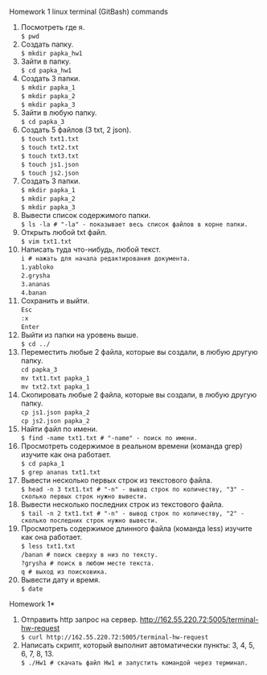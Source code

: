 Homework 1 linux terminal (GitBash) commands

1. Посмотреть где я.  
`$ pwd`
2. Создать папку.  
`$ mkdir papka_hw1`
3. Зайти в папку.  
`$ cd papka_hw1`
4. Создать 3 папки.  
`$ mkdir papka_1`  
`$ mkdir papka_2`  
`$ mkdir papka_3`
5. Зайти в любую папку.  
`$ cd papka_3`
6. Создать 5 файлов (3 txt, 2 json).  
`$ touch txt1.txt`  
`$ touch txt2.txt`  
`$ touch txt3.txt`  
`$ touch js1.json`  
`$ touch js2.json`
7. Создать 3 папки.  
`$ mkdir papka_1`  
`$ mkdir papka_2`  
`$ mkdir papka_3`
8. Вывести список содержимого папки.  
`$ ls -la # "-la" - показывает весь список файлов в корне папки.`
9. Открыть любой txt файл.  
`$ vim txt1.txt`
10. Написать туда что-нибудь, любой текст.  
`i # нажать для начала редактирования документа.`  
`1.yabloko`  
`2.grysha`  
`3.ananas`  
`4.banan`
11. Сохранить и выйти.  
`Esc`  
`:x`  
`Enter`
12. Выйти из папки на уровень выше.  
`$ cd ../`
13. Переместить любые 2 файла, которые вы создали, в любую другую папку.  
`cd papka_3`  
`mv txt1.txt papka_1`  
`mv txt2.txt papka_1`
14. Скопировать любые 2 файла, которые вы создали, в любую другую папку.  
`cp js1.json papka_2`  
`cp js2.json papka_2`
15. Найти файл по имени.  
`$ find -name txt1.txt # "-name" - поиск по имени.`
16. Просмотреть содержимое в реальном времени (команда grep) изучите как она работает.  
`$ cd papka_1`  
`$ grep ananas txt1.txt`
17. Вывести несколько первых строк из текстового файла.  
`$ head -n 3 txt1.txt # "-n" - вывод строк по количеству, "3" - сколько первых строк нужно вывести.`
18. Вывести несколько последних строк из текстового файла.  
`$ tail -n 2 txt1.txt # "-n" - вывод строк по количеству, "2" - сколько последних строк нужно вывести.`
19. Просмотреть содержимое длинного файла (команда less) изучите как она работает.  
`$ less txt1.txt`  
`/banan # поиск сверху в низ по тексту.`  
`?grysha # поиск в любом месте текста.`  
`q # выход из поисковика.`
20. Вывести дату и время.  
`$ date`

Homework 1*

1. Отправить http запрос на сервер. http://162.55.220.72:5005/terminal-hw-request  
`$ curl http://162.55.220.72:5005/terminal-hw-request`
2. Написать скрипт, который выполнит автоматически пункты: 3, 4, 5, 6, 7, 8, 13.  
`$ ./Hw1 # скачать файл Hw1 и запустить командой через терминал.`
